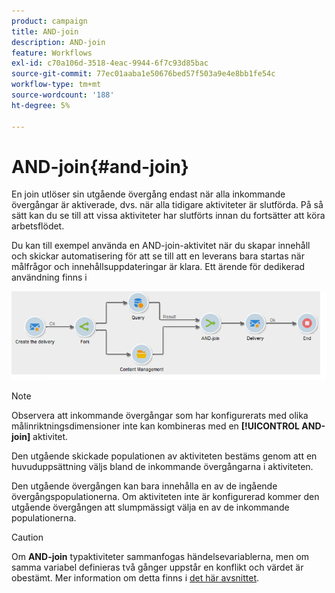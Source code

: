 ```yaml
---
product: campaign
title: AND-join
description: AND-join
feature: Workflows
exl-id: c70a106d-3518-4eac-9944-6f7c93d85bac
source-git-commit: 77ec01aaba1e50676bed57f503a9e4e8bb1fe54c
workflow-type: tm+mt
source-wordcount: '188'
ht-degree: 5%

---
```


# AND-join{#and-join}



En join utlöser sin utgående övergång endast när alla inkommande övergångar är aktiverade, dvs. när alla tidigare aktiviteter är slutförda. På så sätt kan du se till att vissa aktiviteter har slutförts innan du fortsätter att köra arbetsflödet.

Du kan till exempel använda en AND-join-aktivitet när du skapar innehåll och skickar automatisering för att se till att en leverans bara startas när målfrågor och innehållsuppdateringar är klara. Ett ärende för dedikerad användning finns i

![](assets/and-join-usage.png)

>[!NOTE]
>
>Observera att inkommande övergångar som har konfigurerats med olika målinriktningsdimensioner inte kan kombineras med en **[!UICONTROL AND-join]** aktivitet.

Den utgående skickade populationen av aktiviteten bestäms genom att en huvuduppsättning väljs bland de inkommande övergångarna i aktiviteten.

Den utgående övergången kan bara innehålla en av de ingående övergångspopulationerna. Om aktiviteten inte är konfigurerad kommer den utgående övergången att slumpmässigt välja en av de inkommande populationerna.

>[!CAUTION]
>
>Om **AND-join** typaktiviteter sammanfogas händelsevariablerna, men om samma variabel definieras två gånger uppstår en konflikt och värdet är obestämt. Mer information om detta finns i [det här avsnittet](javascript-scripts-and-templates.md#event-variables).
